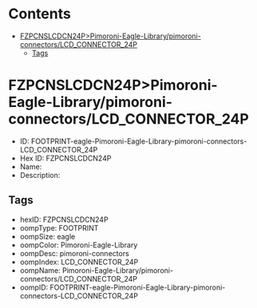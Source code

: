 



Contents
========

* [FZPCNSLCDCN24P>Pimoroni-Eagle-Library/pimoroni-connectors/LCD_CONNECTOR_24P](#fzpcnslcdcn24ppimoroni-eagle-librarypimoroni-connectorslcd_connector_24p)
	* [Tags](#tags)

# FZPCNSLCDCN24P>Pimoroni-Eagle-Library/pimoroni-connectors/LCD_CONNECTOR_24P

- ID: FOOTPRINT-eagle-Pimoroni-Eagle-Library-pimoroni-connectors-LCD_CONNECTOR_24P
- Hex ID: FZPCNSLCDCN24P
- Name: 
- Description: 

## Tags

- hexID: FZPCNSLCDCN24P
- oompType: FOOTPRINT
- oompSize: eagle
- oompColor: Pimoroni-Eagle-Library
- oompDesc: pimoroni-connectors
- oompIndex: LCD_CONNECTOR_24P
- oompName: Pimoroni-Eagle-Library/pimoroni-connectors/LCD_CONNECTOR_24P
- oompID: FOOTPRINT-eagle-Pimoroni-Eagle-Library-pimoroni-connectors-LCD_CONNECTOR_24P

